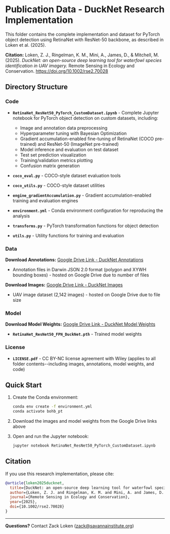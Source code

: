 # Publication Data - DuckNet Research Implementation

This folder contains the complete implementation and dataset for PyTorch object detection using RetinaNet with ResNet-50 backbone, as described in Loken et al. (2025).

**Citation:** Loken, Z. J., Ringelman, K. M., Mini, A., James, D., & Mitchell, M. (2025). *DuckNet: an open-source deep learning tool for waterfowl species identification in UAV imagery.* Remote Sensing in Ecology and Conservation. https://doi.org/10.1002/rse2.70028

## Directory Structure

### Code
- **`RetinaNet_ResNet50_PyTorch_CustomDataset.ipynb`** - Complete Jupyter notebook for PyTorch object detection on custom datasets, including:
  - Image and annotation data preprocessing
  - Hyperparameter tuning with Bayesian Optimization
  - Gradient accumulation-enabled fine-tuning of RetinaNet (COCO pre-trained) and ResNet-50 (ImageNet pre-trained)
  - Model inference and evaluation on test dataset
  - Test set prediction visualization
  - Training/validation metrics plotting
  - Confusion matrix generation

- **`coco_eval.py`** - COCO-style dataset evaluation tools
- **`coco_utils.py`** - COCO-style dataset utilities
- **`engine_gradientAccumulation.py`** - Gradient accumulation-enabled training and evaluation engines
- **`environment.yml`** - Conda environment configuration for reproducing the analysis
- **`transforms.py`** - PyTorch transformation functions for object detection
- **`utils.py`** - Utility functions for training and evaluation

### Data
**Download Annotations:** [Google Drive Link - DuckNet Annotations](https://drive.google.com/drive/folders/18rAnsIAWMUfLvemi9HsHbIo8YPm339pu?usp=sharing)

-  Annotation files in Darwin JSON 2.0 format (polygon and XYWH bounding boxes) - hosted on Google Drive due to number of files

**Download Images:** [Google Drive Link - DuckNet Images](https://drive.google.com/drive/folders/1MQ3BE6evpqfCSM1Fhc0M9UnJYUX_SIuu?usp=sharing)

-  UAV image dataset (2,142 images) - hosted on Google Drive due to file size

### Model
**Download Model Weights:** [Google Drive Link - DuckNet Model Weights](https://drive.google.com/file/d/1GSg8q944VyuujwB1n1AXVQMyy-i0NSML/view?usp=sharing)

- **`RetinaNet_ResNet50_FPN_DuckNet.pth`** - Trained model weights

### License
- **`LICENSE.pdf`** - CC BY-NC license agreement with Wiley (applies to all folder contents--including images, annotations, model weights, and code)

## Quick Start

1. Create the Conda environment:
   ```bash
   conda env create -f environment.yml
   conda activate bohb_pt
   ```

2. Download the images and model weights from the Google Drive links above

3. Open and run the Jupyter notebook:
   ```bash
   jupyter notebook RetinaNet_ResNet50_PyTorch_CustomDataset.ipynb
   ```

## Citation

If you use this research implementation, please cite:

```bibtex
@article{loken2025ducknet,
  title={DuckNet: an open-source deep learning tool for waterfowl species identification in UAV imagery},
  author={Loken, Z. J. and Ringelman, K. M. and Mini, A. and James, D. and Mitchell, M.},
  journal={Remote Sensing in Ecology and Conservation},
  year={2025},
  doi={10.1002/rse2.70028}
}
```

---

**Questions?** Contact Zack Loken (zack@savannainstitute.org)